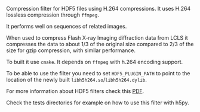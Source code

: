 Compression filter for HDF5 files using H.264 compressions.
It uses H.264 lossless compression through `ffmpeg`.

It performs well on sequences of related images.

When used to compress Flash X-ray Imaging diffraction data from LCLS it compresses the data to about 1/3 of the original size compared to 2/3 of the size for gzip compression, with similar performance.

To built it use `cmake`.
It depends on `ffmpeg` with h.264 encoding support.

To be able to use the filter you need to set `HDF5_PLUGIN_PATH` to point to the location of the newly built `libh5h264.so`/`libh5h264.dylib`.

For more information about HDF5 filters check this [PDF](https://www.hdfgroup.org/HDF5/doc/Advanced/DynamicallyLoadedFilters/HDF5DynamicallyLoadedFilters.pdf).

Check the tests directories for example on how to use this filter with h5py.
